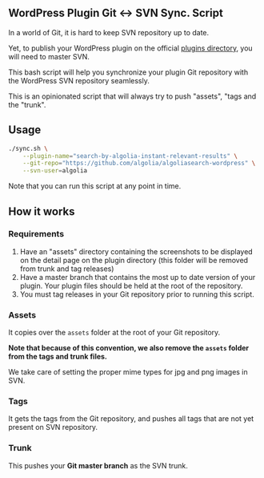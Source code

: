 ## WordPress Plugin Git <-> SVN Sync. Script

In a world of Git, it is hard to keep SVN repository up to date.

Yet, to publish your WordPress plugin on the official [plugins directory](https://wordpress.org/),
you will need to master SVN.

This bash script will help you synchronize your plugin Git repository with the WordPress SVN repository seamlessly.

This is an opinionated script that will always try to push "assets", "tags and the "trunk".

## Usage

```bash
./sync.sh \
	--plugin-name="search-by-algolia-instant-relevant-results" \
	--git-repo="https://github.com/algolia/algoliasearch-wordpress" \
	--svn-user=algolia
```

Note that you can run this script at any point in time.

## How it works

### Requirements

1. Have an "assets" directory containing the screenshots to be displayed
on the detail page on the plugin directory
(this folder will be removed from trunk and tag releases)
1. Have a master branch that contains the most up to date version of your plugin.
Your plugin files should be held at the root of the repository.
1. You must tag releases in your Git repository prior to running this script.


### Assets

It copies over the `assets` folder at the root of your Git repository.

**Note that because of this convention, we also remove the `assets` folder from the tags and trunk files.**

We take care of setting the proper mime types for jpg and png images in SVN.

### Tags

It gets the tags from the Git repository, and pushes all tags that are not yet present on SVN repository.


### Trunk

This pushes your **Git master branch** as the SVN trunk.

